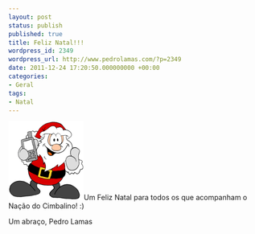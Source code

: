 ```yaml
---
layout: post
status: publish
published: true
title: Feliz Natal!!!
wordpress_id: 2349
wordpress_url: http://www.pedrolamas.com/?p=2349
date: 2011-12-24 17:20:50.000000000 +00:00
categories:
- Geral
tags:
- Natal
---
```

![](wp-content/uploads/2011/12/Merry-Christmas.png "Merry Christmas")Um Feliz Natal para todos os que acompanham o Nação do Cimbalino! :)

Um abraço, Pedro Lamas
